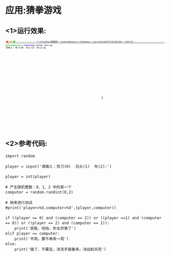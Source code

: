 # 应用:猜拳游戏

## <1>运行效果:

![img](../Images/01-第4天-12.gif)

## <2>参考代码:

```
import random

player = input('请输入：剪刀(0)  石头(1)  布(2):')

player = int(player)

# 产生随机整数：0、1、2 中的某一个
computer = random.randint(0,2)

# 用来进行测试
#print('player=%d,computer=%d',(player,computer))

if ((player == 0) and (computer == 2)) or ((player ==1) and (computer == 0)) or ((player == 2) and (computer == 1)):
    print('获胜，哈哈，你太厉害了')
elif player == computer:
    print('平局，要不再来一局')
else:
    print('输了，不要走，洗洗手接着来，决战到天亮')
```